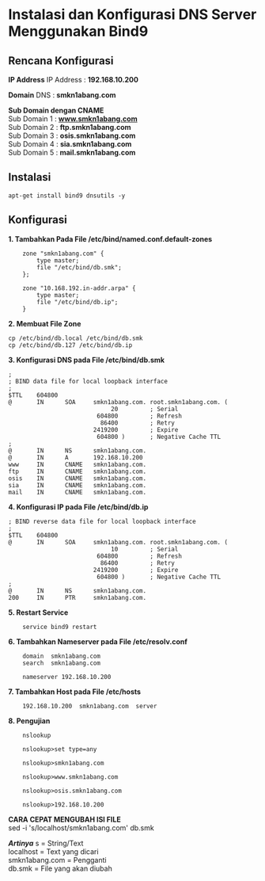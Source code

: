 # Instalasi dan Konfigurasi DNS Server Menggunakan Bind9

## Rencana Konfigurasi
**IP Address**
IP Address : **192.168.10.200**

**Domain**
DNS : **smkn1abang.com**

**Sub Domain dengan CNAME**  
Sub Domain 1 : **www.smkn1abang.com**  
Sub Domain 2 : **ftp.smkn1abang.com**  
Sub Domain 3 : **osis.smkn1abang.com**  
Sub Domain 4 : **sia.smkn1abang.com**  
Sub Domain 5 : **mail.smkn1abang.com**  

## Instalasi 

```console
apt-get install bind9 dnsutils -y
```

## Konfigurasi 

**1. Tambahkan Pada File /etc/bind/named.conf.default-zones**

```console
    zone "smkn1abang.com" {
        type master;
        file "/etc/bind/db.smk";
    };

    zone "10.168.192.in-addr.arpa" {
        type master;
        file "/etc/bind/db.ip";
    }
```

**2. Membuat File Zone**

```console
cp /etc/bind/db.local /etc/bind/db.smk
cp /etc/bind/db.127 /etc/bind/db.ip
```

**3. Konfigurasi DNS pada File /etc/bind/db.smk**
```console
;
; BIND data file for local loopback interface
;
$TTL    604800
@       IN      SOA     smkn1abang.com. root.smkn1abang.com. (
                             20         ; Serial
                         604800         ; Refresh
                          86400         ; Retry
                        2419200         ; Expire
                         604800 )       ; Negative Cache TTL
;
@       IN      NS      smkn1abang.com.
@       IN      A       192.168.10.200
www     IN      CNAME   smkn1abang.com.
ftp     IN      CNAME   smkn1abang.com.
osis    IN      CNAME   smkn1abang.com.
sia     IN      CNAME   smkn1abang.com.
mail    IN      CNAME   smkn1abang.com.
```


**4. Konfigurasi IP pada File /etc/bind/db.ip**
```console
; BIND reverse data file for local loopback interface
;
$TTL    604800
@       IN      SOA     smkn1abang.com. root.smkn1abang.com. (
                             10         ; Serial
                         604800         ; Refresh
                          86400         ; Retry
                        2419200         ; Expire
                         604800 )       ; Negative Cache TTL
;
@       IN      NS      smkn1abang.com.
200     IN      PTR     smkn1abang.com.
```

**5. Restart Service**
```console
    service bind9 restart
```
**6. Tambahkan Nameserver pada File /etc/resolv.conf**
```console
    domain  smkn1abang.com
    search  smkn1abang.com

    nameserver 192.168.10.200
```

**7. Tambahkan Host pada File /etc/hosts**
```console
    192.168.10.200  smkn1abang.com  server
```

**8. Pengujian**
```console
    nslookup

    nslookup>set type=any

    nslookup>smkn1abang.com

    nslookup>www.smkn1abang.com

    nslookup>osis.smkn1abang.com

    nslookup>192.168.10.200 
```


**CARA CEPAT MENGUBAH ISI FILE**  
sed -i 's/localhost/smkn1abang.com' db.smk  

***Artinya***
s = String/Text  
localhost = Text yang dicari  
smkn1abang.com = Pengganti  
db.smk = File yang akan diubah  

